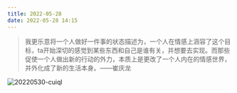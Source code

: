 ```yaml
---
title: 2022-05-28
date: 2022-05-28 14:15
---
```


> 我更乐意将一个人做好一件事的状态描述为，一个人在情感上涵容了这个目标，ta开始深切的感觉到某些东西和自己是谁有关，并想要去实现。而那些促使一个人做出新的行动的外力，本质上是更改了一个人内在的情感世界，并外化成了新的生活本身。——崔庆龙

![20220530-cuiql](http://images.iotop.work/uPic/20220530-cuiql.png)